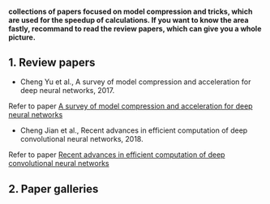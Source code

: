 #### collections of papers focused on model compression and tricks, which are used for the speedup of calculations. If you want to know the area fastly, recommand to read the review papers, which can give you a whole picture.

## 1. Review papers
- Cheng Yu et al., A survey of model compression and acceleration for deep neural networks, 2017. 

Refer to paper [A survey of model compression and acceleration for deep neural networks](https://arxiv.org/abs/1710.09282)

- Cheng Jian et al., Recent advances in efficient computation of deep convolutional neural networks, 2018.

Refer to paper [Recent advances in efficient computation of deep convolutional neural networks](https://link.springer.com/content/pdf/10.1631/FITEE.1700789.pdf)

## 2. Paper galleries

